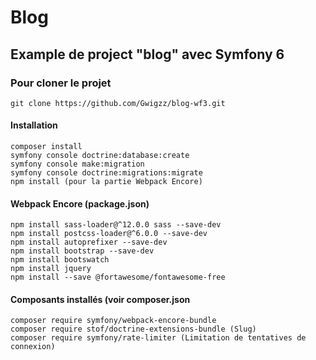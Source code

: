 # Blog

## Example de project "blog" avec Symfony 6

### Pour cloner le projet

```
git clone https://github.com/Gwigzz/blog-wf3.git
```

#### Installation
```
composer install
symfony console doctrine:database:create
symfony console make:migration
symfony console doctrine:migrations:migrate
npm install (pour la partie Webpack Encore)
```

#### Webpack Encore (package.json)
```
npm install sass-loader@^12.0.0 sass --save-dev
npm install postcss-loader@^6.0.0 --save-dev
npm install autoprefixer --save-dev
npm install bootstrap --save-dev
npm install bootswatch
npm install jquery
npm install --save @fortawesome/fontawesome-free
```
#### Composants installés (voir composer.json
```
composer require symfony/webpack-encore-bundle
composer require stof/doctrine-extensions-bundle (Slug)
composer require symfony/rate-limiter (Limitation de tentatives de connexion)
```